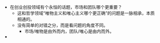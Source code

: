 - 在创业创投领域有个永恒的话题，市场和团队哪个更重要？
	- 这和哲学领域“唯物主义和唯心主义哪个更正确”的问题是一脉相承，本质相通的。
	- 没有简单的对错之分，而是看问题的角度不同。
		- 市场/唯物是由外而内，团队/唯心是由内而外。
-